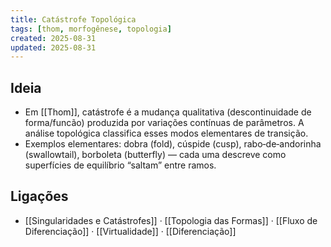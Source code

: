```yaml
---
title: Catástrofe Topológica
tags: [thom, morfogênese, topologia]
created: 2025-08-31
updated: 2025-08-31
---
```


## Ideia
- Em [[Thom]], catástrofe é a mudança qualitativa (descontinuidade de forma/funcão) produzida por variações contínuas de parâmetros. A análise topológica classifica esses modos elementares de transição.
- Exemplos elementares: dobra (fold), cúspide (cusp), rabo‑de‑andorinha (swallowtail), borboleta (butterfly) — cada uma descreve como superfícies de equilíbrio “saltam” entre ramos.

## Ligações
- [[Singularidades e Catástrofes]] · [[Topologia das Formas]] · [[Fluxo de Diferenciação]] · [[Virtualidade]] · [[Diferenciação]]

